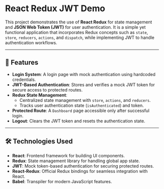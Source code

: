 # React Redux JWT Demo

This project demonstrates the use of **React Redux** for state management and **JSON Web Token (JWT)** for user authentication. It is a simple yet functional application that incorporates Redux concepts such as `state`, `store`, `reducers`, `actions`, and `dispatch`, while implementing JWT to handle authentication workflows.

---

## 🚀 Features

- **Login System**: A login page with mock authentication using hardcoded credentials.
- **JWT-Based Authentication**: Stores and verifies a mock JWT token for secure access to protected routes.
- **Redux State Management**:
  - Centralized state management with `store`, `actions`, and `reducers`.
  - Tracks user authentication state (`isAuthenticated`) and token.
- **Protected Route**: A `Dashboard` page accessible only after successful login.
- **Logout**: Clears the JWT token and resets the authentication state.

---

## 🛠️ Technologies Used

- **React**: Frontend framework for building UI components.
- **Redux**: State management library for handling global app state.
- **JWT**: Mock token-based authentication for securing protected routes.
- **React-Redux**: Official Redux bindings for seamless integration with React.
- **Babel**: Transpiler for modern JavaScript features.
